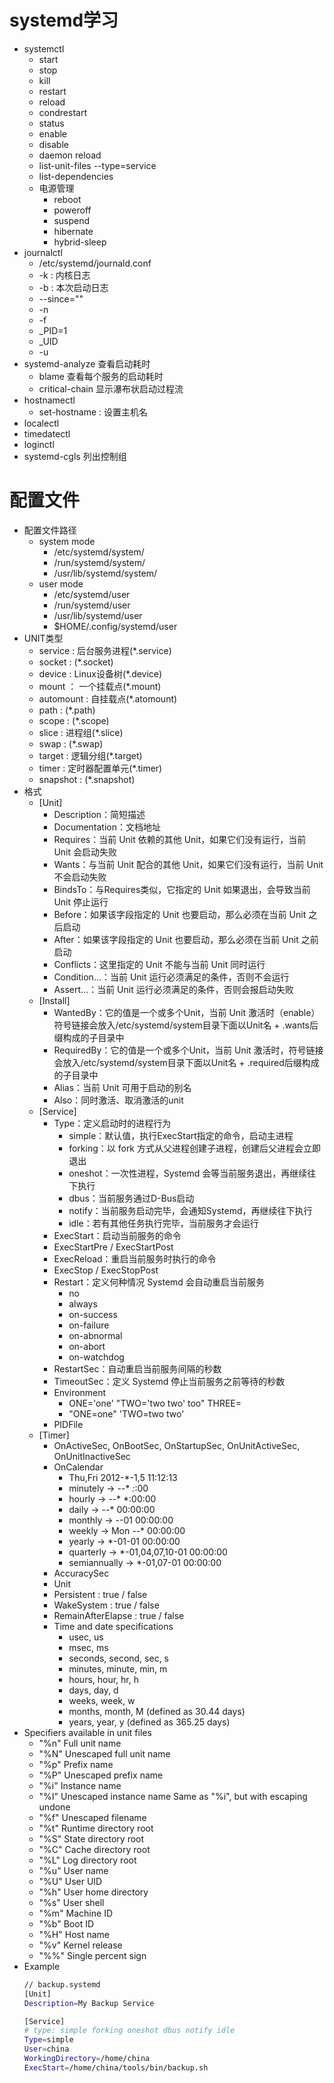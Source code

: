 # systemd学习
- systemctl
    - start
    - stop
    - kill
    - restart
    - reload
    - condrestart
    - status
    - enable
    - disable
    - daemon reload
    - list-unit-files --type=service
    - list-dependencies
    - 电源管理
        - reboot
        - poweroff
        - suspend
        - hibernate
        - hybrid-sleep
- journalctl
    - /etc/systemd/journald.conf
    - -k : 内核日志
    - -b : 本次启动日志
    - --since=""
    - -n
    - -f
    - _PID=1
    - _UID
    - -u
- systemd-analyze 查看启动耗时
    - blame 查看每个服务的启动耗时
    - critical-chain 显示瀑布状启动过程流
- hostnamectl
    - set-hostname : 设置主机名
- localectl
- timedatectl
- loginctl
- systemd-cgls 列出控制组
# 配置文件
- 配置文件路径
    - system mode
        - /etc/systemd/system/
        - /run/systemd/system/
        - /usr/lib/systemd/system/
    - user mode
        - /etc/systemd/user
        - /run/systemd/user
        - /usr/lib/systemd/user
        - $HOME/.config/systemd/user
- UNIT类型
    - service : 后台服务进程(*.service)
    - socket : (*.socket)
    - device : Linux设备树(*.device)
    - mount ： 一个挂载点(*.mount)
    - automount : 自挂载点(*.atomount)
    - path : (*.path)
    - scope : (*.scope)
    - slice : 进程组(*.slice)
    - swap : (*.swap)
    - target : 逻辑分组(*.target)
    - timer : 定时器配置单元(*.timer)
    - snapshot : (*.snapshot)
- 格式
    - [Unit]
        - Description：简短描述
        - Documentation：文档地址
        - Requires：当前 Unit 依赖的其他 Unit，如果它们没有运行，当前 Unit 会启动失败
        - Wants：与当前 Unit 配合的其他 Unit，如果它们没有运行，当前 Unit 不会启动失败
        - BindsTo：与Requires类似，它指定的 Unit 如果退出，会导致当前 Unit 停止运行
        - Before：如果该字段指定的 Unit 也要启动，那么必须在当前 Unit 之后启动
        - After：如果该字段指定的 Unit 也要启动，那么必须在当前 Unit 之前启动
        - Conflicts：这里指定的 Unit 不能与当前 Unit 同时运行
        - Condition...：当前 Unit 运行必须满足的条件，否则不会运行
        - Assert...：当前 Unit 运行必须满足的条件，否则会报启动失败
    - [Install]
        - WantedBy：它的值是一个或多个Unit，当前 Unit 激活时（enable）符号链接会放入/etc/systemd/system目录下面以Unit名 + .wants后缀构成的子目录中
        - RequiredBy：它的值是一个或多个Unit，当前 Unit 激活时，符号链接会放入/etc/systemd/system目录下面以Unit名 + .required后缀构成的子目录中
        - Alias：当前 Unit 可用于启动的别名
        - Also：同时激活、取消激活的unit
    - [Service]
        - Type：定义启动时的进程行为
            - simple：默认值，执行ExecStart指定的命令，启动主进程
            - forking：以 fork 方式从父进程创建子进程，创建后父进程会立即退出
            - oneshot：一次性进程，Systemd 会等当前服务退出，再继续往下执行
            - dbus：当前服务通过D-Bus启动
            - notify：当前服务启动完毕，会通知Systemd，再继续往下执行
            - idle：若有其他任务执行完毕，当前服务才会运行
        -  ExecStart：启动当前服务的命令
        -  ExecStartPre / ExecStartPost
        -  ExecReload：重启当前服务时执行的命令
        -  ExecStop / ExecStopPost
        -  Restart：定义何种情况 Systemd 会自动重启当前服务
            -  no
            -  always
            -  on-success
            -  on-failure
            -  on-abnormal
            -  on-abort
            -  on-watchdog
        - RestartSec：自动重启当前服务间隔的秒数
        - TimeoutSec：定义 Systemd 停止当前服务之前等待的秒数
        - Environment
            - ONE='one' "TWO='two two' too" THREE=
            - "ONE=one" 'TWO=two two'
        - PIDFile
    - [Timer]
        - OnActiveSec, OnBootSec, OnStartupSec, OnUnitActiveSec, OnUnitInactiveSec
        - OnCalendar
            - Thu,Fri 2012-*-1,5 11:12:13
            -  minutely → *-*-* *:*:00
            -  hourly → *-*-* *:00:00
            -  daily → *-*-* 00:00:00
            -  monthly → *-*-01 00:00:00
            -  weekly → Mon *-*-* 00:00:00
            -  yearly → *-01-01 00:00:00
            -  quarterly → *-01,04,07,10-01 00:00:00
            -  semiannually → *-01,07-01 00:00:00
        - AccuracySec
        - Unit
        - Persistent : true / false
        - WakeSystem : true / false
        - RemainAfterElapse : true / false
        - Time and date specifications
            - usec, us
            - msec, ms
            - seconds, second, sec, s
            - minutes, minute, min, m
            - hours, hour, hr, h
            - days, day, d
            - weeks, week, w
            - months, month, M (defined as 30.44 days)
            - years, year, y (defined as 365.25 days)
- Specifiers available in unit files
    - "%n"	Full unit name
    - "%N"	Unescaped full unit name
    - "%p"	Prefix name
    - "%P"	Unescaped prefix name
    - "%i"	Instance name
    - "%I"	Unescaped instance name	Same as "%i", but with escaping undone
    - "%f"	Unescaped filename
    - "%t"	Runtime directory root
    - "%S"	State directory root
    - "%C"	Cache directory root
    - "%L"	Log directory root
    - "%u"	User name
    - "%U"	User UID
    - "%h"	User home directory
    - "%s"	User shell
    - "%m"	Machine ID
    - "%b"	Boot ID
    - "%H"	Host name
    - "%v"	Kernel release
    - "%%"	Single percent sign
- Example
    ```bash
    // backup.systemd
    [Unit]
    Description=My Backup Service

    [Service]
    # type: simple forking oneshot dbus notify idle
    Type=simple
    User=china
    WorkingDirectory=/home/china
    ExecStart=/home/china/tools/bin/backup.sh
    ```
